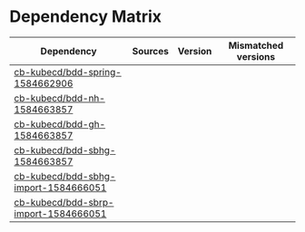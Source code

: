 # Dependency Matrix

Dependency | Sources | Version | Mismatched versions
---------- | ------- | ------- | -------------------
[cb-kubecd/bdd-spring-1584662906](https://github.com/cb-kubecd/bdd-spring-1584662906.git) |  | []() | 
[cb-kubecd/bdd-nh-1584663857](https://github.com/cb-kubecd/bdd-nh-1584663857.git) |  | []() | 
[cb-kubecd/bdd-gh-1584663857](https://github.com/cb-kubecd/bdd-gh-1584663857.git) |  | []() | 
[cb-kubecd/bdd-sbhg-1584663857](https://github.com/cb-kubecd/bdd-sbhg-1584663857.git) |  | []() | 
[cb-kubecd/bdd-sbhg-import-1584666051](https://github.com/cb-kubecd/bdd-sbhg-import-1584666051.git) |  | []() | 
[cb-kubecd/bdd-sbrp-import-1584666051](https://github.com/cb-kubecd/bdd-sbrp-import-1584666051.git) |  | []() | 
